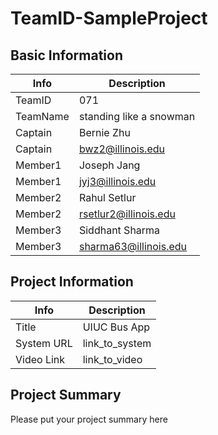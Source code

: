 # TeamID-SampleProject

## Basic Information

|   Info      |        Description     |
| ----------- | ---------------------- |
| TeamID      |         071      |
| TeamName    |     standing like a snowman|
| Captain     |  Bernie Zhu |
| Captain     |      bwz2@illinois.edu     |
| Member1     |  Joseph Jang |
| Member1     |      jyj3@illinois.edu     |
| Member2     |   Rahul Setlur   |
| Member2     |      rsetlur2@illinois.edu     |
| Member3     |   Siddhant Sharma   |
| Member3     |      sharma63@illinois.edu     |

## Project Information

|   Info      |        Description     |
| ----------- | ---------------------- |
|  Title      |       UIUC Bus App     |
| System URL  |      link_to_system    |
| Video Link  |      link_to_video     |

## Project Summary
Please put your project summary here
